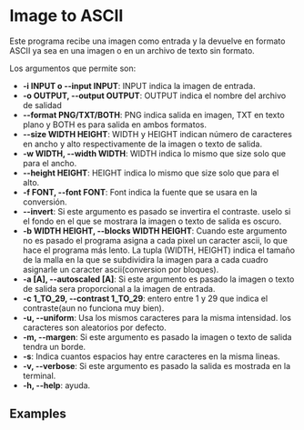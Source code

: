 # Image to ASCII

Este programa recibe una imagen como entrada y la devuelve en formato ASCII
ya sea en una imagen o en un archivo de texto sin formato.

Los argumentos que permite son:

* **-i INPUT o --input INPUT**: INPUT indica la imagen de entrada.
* **-o OUTPUT, --output OUTPUT**: OUTPUT indica el nombre del archivo de salidad
* **--format PNG/TXT/BOTH**: PNG indica salida en imagen, TXT en texto plano y 
    BOTH es para salida en ambos formatos.
* **--size WIDTH HEIGHT**: WIDTH y HEIGHT indican número de caracteres en ancho y alto
    respectivamente de la imagen o texto de salida.
* **-w WIDTH, --width WIDTH**: WIDTH indica lo mismo que size solo que para el ancho.
* **--height HEIGHT**: HEIGHT indica lo mismo que size solo que para el alto.
* **-f FONT, --font FONT**: Font indica la fuente que se usara en la conversión.
* **--invert**: Si este argumento es pasado se invertira el contraste. uselo si el
    fondo en el que se mostrara la imagen o texto de salida es oscuro.
* **-b WIDTH HEIGHT, --blocks WIDTH HEIGHT**: Cuando este argumento no es pasado
    el programa asigna a cada pixel un caracter ascii, lo que hace el programa
    más lento. La tupla (WIDTH, HEIGHT) indica el tamaño de la malla en la que se
    subdividira la imagen para a cada cuadro asignarle un caracter ascii(conversion
    por bloques).
* **-a [A], --autoscaled [A]**: Si este argumento es pasado la imagen o texto de salida
    sera proporcional a la imagen de entrada.
* **-c 1_TO_29, --contrast 1_TO_29**: entero entre 1 y 29 que indica el contraste(aun
    no funciona muy bien).
* **-u, --uniform**: Usa los mismos caracteres para la misma intensidad. los caracteres
    son aleatorios por defecto.
* **-m, --margen**: Si este argumento es pasado la imagen o texto de salida tendra un borde.
* **-s**: Indica cuantos espacios hay entre caracteres en la misma lineas.
* **-v, --verbose**: Si este argumento es pasado la salida es mostrada en la terminal.
* **-h, --help**: ayuda.
                        
## Examples
